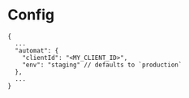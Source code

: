 # Config
```json5
{
  ...
  "automat": {
    "clientId": "<MY_CLIENT_ID>",
    "env": "staging" // defaults to `production`
  },
  ...
}
```
